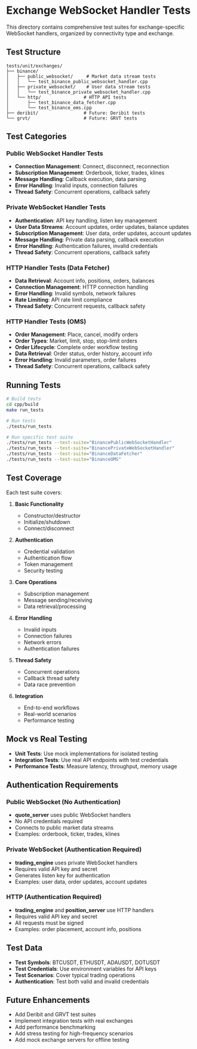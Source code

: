 # Exchange WebSocket Handler Tests

This directory contains comprehensive test suites for exchange-specific WebSocket handlers, organized by connectivity type and exchange.

## Test Structure

```
tests/unit/exchanges/
├── binance/
│   ├── public_websocket/     # Market data stream tests
│   │   └── test_binance_public_websocket_handler.cpp
│   ├── private_websocket/    # User data stream tests
│   │   └── test_binance_private_websocket_handler.cpp
│   └── http/                # HTTP API tests
│       ├── test_binance_data_fetcher.cpp
│       └── test_binance_oms.cpp
├── deribit/                 # Future: Deribit tests
└── grvt/                    # Future: GRVT tests
```

## Test Categories

### Public WebSocket Handler Tests
- **Connection Management**: Connect, disconnect, reconnection
- **Subscription Management**: Orderbook, ticker, trades, klines
- **Message Handling**: Callback execution, data parsing
- **Error Handling**: Invalid inputs, connection failures
- **Thread Safety**: Concurrent operations, callback safety

### Private WebSocket Handler Tests
- **Authentication**: API key handling, listen key management
- **User Data Streams**: Account updates, order updates, balance updates
- **Subscription Management**: User data, order updates, account updates
- **Message Handling**: Private data parsing, callback execution
- **Error Handling**: Authentication failures, invalid credentials
- **Thread Safety**: Concurrent operations, callback safety

### HTTP Handler Tests (Data Fetcher)
- **Data Retrieval**: Account info, positions, orders, balances
- **Connection Management**: HTTP connection handling
- **Error Handling**: Invalid symbols, network failures
- **Rate Limiting**: API rate limit compliance
- **Thread Safety**: Concurrent requests, callback safety

### HTTP Handler Tests (OMS)
- **Order Management**: Place, cancel, modify orders
- **Order Types**: Market, limit, stop, stop-limit orders
- **Order Lifecycle**: Complete order workflow testing
- **Data Retrieval**: Order status, order history, account info
- **Error Handling**: Invalid parameters, order failures
- **Thread Safety**: Concurrent operations, callback safety

## Running Tests

```bash
# Build tests
cd cpp/build
make run_tests

# Run tests
./tests/run_tests

# Run specific test suite
./tests/run_tests --test-suite="BinancePublicWebSocketHandler"
./tests/run_tests --test-suite="BinancePrivateWebSocketHandler"
./tests/run_tests --test-suite="BinanceDataFetcher"
./tests/run_tests --test-suite="BinanceOMS"
```

## Test Coverage

Each test suite covers:

1. **Basic Functionality**
   - Constructor/destructor
   - Initialize/shutdown
   - Connect/disconnect

2. **Authentication**
   - Credential validation
   - Authentication flow
   - Token management
   - Security testing

3. **Core Operations**
   - Subscription management
   - Message sending/receiving
   - Data retrieval/processing

4. **Error Handling**
   - Invalid inputs
   - Connection failures
   - Network errors
   - Authentication failures

5. **Thread Safety**
   - Concurrent operations
   - Callback thread safety
   - Data race prevention

6. **Integration**
   - End-to-end workflows
   - Real-world scenarios
   - Performance testing

## Mock vs Real Testing

- **Unit Tests**: Use mock implementations for isolated testing
- **Integration Tests**: Use real API endpoints with test credentials
- **Performance Tests**: Measure latency, throughput, memory usage

## Authentication Requirements

### Public WebSocket (No Authentication)
- **quote_server** uses public WebSocket handlers
- No API credentials required
- Connects to public market data streams
- Examples: orderbook, ticker, trades, klines

### Private WebSocket (Authentication Required)
- **trading_engine** uses private WebSocket handlers
- Requires valid API key and secret
- Generates listen key for authentication
- Examples: user data, order updates, account updates

### HTTP (Authentication Required)
- **trading_engine** and **position_server** use HTTP handlers
- Requires valid API key and secret
- All requests must be signed
- Examples: order placement, account info, positions

## Test Data

- **Test Symbols**: BTCUSDT, ETHUSDT, ADAUSDT, DOTUSDT
- **Test Credentials**: Use environment variables for API keys
- **Test Scenarios**: Cover typical trading operations
- **Authentication**: Test both valid and invalid credentials

## Future Enhancements

- Add Deribit and GRVT test suites
- Implement integration tests with real exchanges
- Add performance benchmarking
- Add stress testing for high-frequency scenarios
- Add mock exchange servers for offline testing
